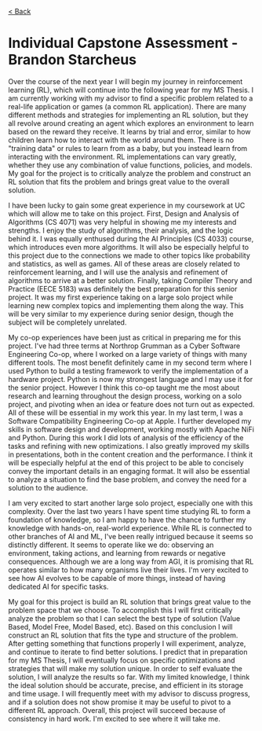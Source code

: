 [< Back](../README.md)

# Individual Capstone Assessment - Brandon Starcheus

Over the course of the next year I will begin my journey in reinforcement learning (RL), which will continue into the following year for my MS Thesis. I am currently working with my advisor to find a specific problem related to a real-life application or games (a common RL application). There are many different methods and strategies for implementing an RL solution, but they all revolve around creating an agent which explores an environment to learn based on the reward they receive. It learns by trial and error, similar to how children learn how to interact with the world around them. There is no "training data" or rules to learn from as a baby, but you instead learn from interacting with the environment. RL implementations can vary greatly, whether they use any combination of value functions, policies, and models. My goal for the project is to critically analyze the problem and construct an RL solution that fits the problem and brings great value to the overall solution.

I have been lucky to gain some great experience in my coursework at UC which will allow me to take on this project. First, Design and Analysis of Algorithms (CS 4071) was very helpful in showing me my interests and strengths. I enjoy the study of algorithms, their analysis, and the logic behind it. I was equally enthused during the AI Principles (CS 4033) course, which introduces even more algorithms. It will also be especially helpful to this project due to the connections we made to other topics like probability and statistics, as well as games. All of these areas are closely related to reinforcement learning, and I will use the analysis and refinement of algorithms to arrive at a better solution. Finally, taking Compiler Theory and Practice (EECE 5183) was definitely the best preparation for this senior project. It was my first experience taking on a large solo project while learning new complex topics and implementing them along the way. This will be very similar to my experience during senior design, though the subject will be completely unrelated.

My co-op experiences have been just as critical in preparing me for this project. I've had three terms at Northrop Grumman as a Cyber Software Engineering Co-op, where I worked on a large variety of things with many different tools. The most benefit definitely came in my second term where I used Python to build a testing framework to verify the implementation of a hardware project. Python is now my strongest language and I may use it for the senior project. However I think this co-op taught me the most about research and learning throughout the design process, working on a solo project, and pivoting when an idea or feature does not turn out as expected. All of these will be essential in my work this year. In my last term, I was a Software Compatibility Engineering Co-op at Apple. I further developed my skills in software design and development, working mostly with Apache NiFi and Python. During this work I did lots of analysis of the efficiency of the tasks and refining with new optimizations. I also greatly improved my skills in presentations, both in the content creation and the performance. I think it will be especially helpful at the end of this project to be able to concisely convey the important details in an engaging format. It will also be essential to analyze a situation to find the base problem, and convey the need for a solution to the audience.

I am very excited to start another large solo project, especially one with this complexity. Over the last two years I have spent time studying RL to form a foundation of knowledge, so I am happy to have the chance to further my knowledge with hands-on, real-world experience. While RL is connected to other branches of AI and ML, I've been really intrigued because it seems so distinctly different. It seems to operate like we do: observing an environment, taking actions, and learning from rewards or negative consequences. Although we are a long way from AGI, it is promising that RL operates similar to how many organisms live their lives. I'm very excited to see how AI evolves to be capable of more things, instead of having dedicated AI for specific tasks. 

My goal for this project is build an RL solution that brings great value to the problem space that we choose. To accomplish this I will first critically analyze the problem so that I can select the best type of solution (Value Based, Model Free, Model Based, etc). Based on this conclusion I will construct an RL solution that fits the type and structure of the problem. After getting something that functions properly I will experiment, analyze, and continue to iterate to find better solutions. I predict that in preparation for my MS Thesis, I will eventually focus on specific optimizations and strategies that will make my solution unique. In order to self evaluate the solution, I will analyze the results so far. With my limited knowledge, I think the ideal solution should be accurate, precise, and efficient in its storage and time usage. I will frequently meet with my advisor to discuss progress, and if a solution does not show promise it may be useful to pivot to a different RL approach. Overall, this project will succeed because of consistency in hard work. I'm excited to see where it will take me.